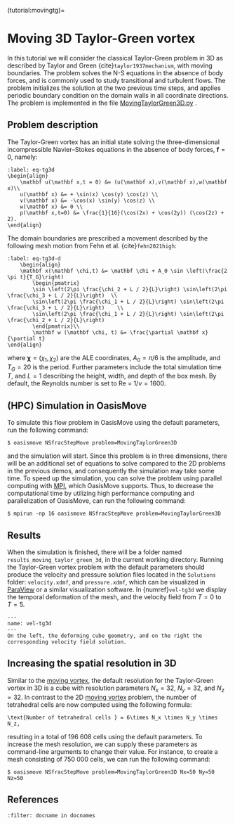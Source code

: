 (tutorial:movingtg)=

# Moving 3D Taylor-Green vortex

In this tutorial we will consider the classical Taylor-Green problem in 3D as described by Taylor and Green
{cite}`taylor1937mechanism`, with moving boundaries. The problem solves the N-S equations in the absence of body forces,
and is commonly used to study transitional and turbulent flows. The problem initializes the solution at the two previous
time steps, and applies periodic boundary condition on the domain walls in all coordinate directions. The problem is
implemented in the
file [MovingTaylorGreen3D.py](https://github.com/KVSlab/OasisMove/blob/main/src/oasismove/problems/NSfracStep/MovingTaylorGreen3D.py)
.

## Problem description

The Taylor-Green vortex has an initial state solving the three-dimensional incompressible Navier–Stokes equations in the
absence of body forces, $\mathbf{f} = 0$, namely:

```{math}
:label: eq-tg3d
\begin{align}
    \mathbf u(\mathbf x,t = 0) &= (u(\mathbf x),v(\mathbf x),w(\mathbf x)\\
    u(\mathbf x) &= + \sin(x) \cos(y) \cos(z) \\
    v(\mathbf x) &= -\cos(x) \sin(y) \cos(z) \\
    w(\mathbf x) &= 0 \\
    p(\mathbf x,t=0) &= \frac{1}{16}(\cos(2x) + \cos(2y)) (\cos(2z) + 2).
\end{align}
```

The domain boundaries are prescribed a movement described by the following mesh motion from Fehn et al.
{cite}`fehn2021high`:

```{math}
:label: eq-tg3d-d
    \begin{align}
    \mathbf x(\mathbf \chi,t) &= \mathbf \chi + A_0 \sin \left(\frac{2 \pi t}{T_G}\right)
        \begin{pmatrix}
        \sin \left(2\pi \frac{\chi_2 + L / 2}{L}\right) \sin\left(2\pi \frac{\chi_3 + L / 2}{L}\right)  \\ 
        \sin\left(2\pi \frac{\chi_1 + L / 2}{L}\right) \sin\left(2\pi \frac{\chi_3 + L / 2}{L}\right)    \\
        \sin\left(2\pi \frac{\chi_1 + L / 2}{L}\right) \sin\left(2\pi \frac{\chi_2 + L / 2}{L}\right)    
        \end{pmatrix}\\
        \mathbf w (\mathbf \chi, t) &= \frac{\partial \mathbf x}{\partial t}
\end{align}
```

where $\mathbf \chi = (\chi_1, \chi_2)$ are the ALE coordinates, $A_0=\pi / 6$ is the amplitude, and $T_G=20$ is the
period. Further parameters include the total simulation time $T$, and $L=1$ describing the height, width, and depth of
the box mesh. By default, the Reynolds number is set to Re = $1/\nu=1600$.

## (HPC) Simulation in OasisMove

To simulate this flow problem in OasisMove using the default parameters, run the following command:

``` console
$ oasismove NSfracStepMove problem=MovingTaylorGreen3D
```

and the simulation will start. Since this problem is in three dimensions, there will be an additional set of equations
to solve compared to the 2D problems in the previous demos, and consequently the simulation may take some time. To speed
up the simulation, you can solve the problem using parallel computing with [MPI](https://www.open-mpi.org/), which
OasisMove supports. Thus, to decrease the computational time by utilizing high performance computing and parallelization
of OasisMove, can run the following command:

``` console
$ mpirun -np 16 oasismove NSfracStepMove problem=MovingTaylorGreen3D
```

## Results

When the simulation is finished, there will be a folder named `results_moving_taylor_green_3d`, in the current working
directory. Running the Taylor-Green vortex problem with the default parameters should produce the velocity and pressure
solution files located in the `Solutions`
folder: `velocity.xdmf`, and `pressure.xdmf`, which can be visualized in [ParaView](https://www.paraview.org/) or a
similar visualization software. In {numref}`vel-tg3d` we display the temporal deformation of the mesh, and the velocity
field from $T=0$ to $T=5$.

```{figure} figures/moving_tg3d.gif
---
name: vel-tg3d
---
On the left, the deforming cube geometry, and on the right the corresponding velocity field solution.
```

## Increasing the spatial resolution in 3D

Similar to the [moving vortex](tutorial:vortex), the default resolution for the Taylor-Green vortex in 3D is a cube with
resolution parameters $N_x=32$, $N_y=32$, and $N_z=32$. In contrast to the 2D [moving vortex](tutorial:vortex) problem,
the number of tetrahedral cells are now computed using the following formula:

```{math}
\text{Number of tetrahedral cells } = 6\times N_x \times N_y \times N_z,
```

resulting in a total of 196 608 cells using the default parameters. To increase the mesh resolution, we can supply these
parameters as command-line arguments to change their value. For instance, to create a mesh consisting of 750 000 cells,
we can run the following command:

``` console
$ oasismove NSfracStepMove problem=MovingTaylorGreen3D Nx=50 Ny=50 Nz=50
```

## References

```{bibliography} references.bib
:filter: docname in docnames
```
